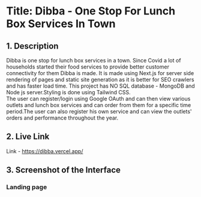 # Title: Dibba - One Stop For Lunch Box Services In Town 
## 1. Description 
Dibba is one stop for lunch box services in a town. Since Covid a lot of households started their food services to provide better customer connectivity for them Dibba is made.
It is made using Next.js for server side rendering of pages and static site generation as it is better for SEO crawlers and has faster load time. This project has NO SQL database - MongoDB and Node js server.Styling is done using Tailwind CSS.
<br />
The user can register/login using Google OAuth and can then view various outlets and lunch box services and can order from them for a specific time period.The user can also register his own service and can view the outlets' orders and performance throughout the year. 
## 2. Live Link
Link - https://dibba.vercel.app/
## 3. Screenshot of the Interface
### Landing page 
<h1 align="center>
<img alt="logo" src="./Landingpage1.jpeg" width="200px"/>
</h1>
